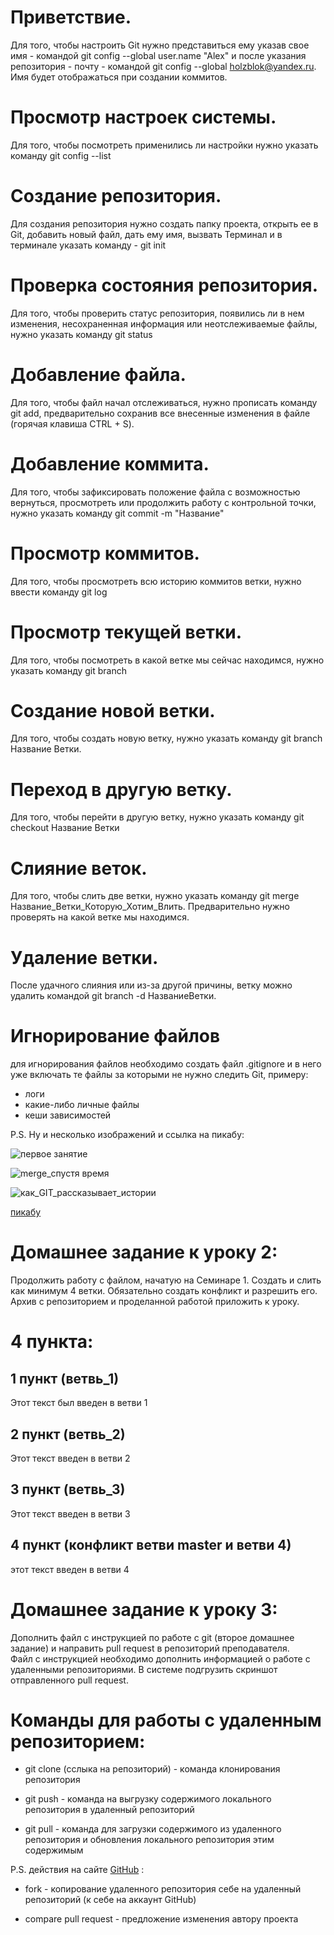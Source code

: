 # Приветствие.

Для того, чтобы настроить Git нужно представиться ему указав свое имя - командой git config --global user.name "Alex" и после указания репозитория - почту - командой git config --global holzblok@yandex.ru. Имя будет отображаться при создании коммитов.

# Просмотр настроек системы.

Для того, чтобы посмотреть применились ли настройки нужно указать команду git config --list

# Cоздание репозитория.

Для создания репозитория нужно создать папку проекта, открыть ее в Git, добавить новый файл, дать ему имя, вызвать Терминал и в терминале указать команду - git init

# Проверка состояния репозитория.

Для того, чтобы проверить статус репозитория, появились ли в нем изменения, несохраненная информация или неотслеживаемые файлы, нужно указать команду git status

# Добавление файла.

Для того, чтобы файл начал отслеживаться, нужно прописать команду git add, предварительно сохранив все внесенные изменения в файле (горячая клавиша CTRL + S).

# Добавление коммита.

Для того, чтобы зафиксировать положение файла с возможностью вернуться, просмотреть или продолжить работу с контрольной точки, нужно указать команду git commit -m "Название"

# Просмотр коммитов.

Для того, чтобы просмотреть всю историю коммитов ветки, нужно ввести команду git log
# Просмотр текущей ветки.

Для того, чтобы посмотреть в какой ветке мы сейчас находимся, нужно указать команду git branch

# Создание новой ветки.

Для того, чтобы создать новую ветку, нужно указать команду git branch Название Ветки. 

# Переход в другую ветку.

Для того, чтобы перейти в другую ветку, нужно указать команду git checkout Название Ветки

# Слияние веток.

Для того, чтобы слить две ветки, нужно указать команду git merge Название_Ветки_Которую_Хотим_Влить. Предварительно нужно проверять на какой ветке мы находимся. 

# Удаление ветки.

После удачного слияния или из-за другой причины, ветку можно удалить командой git branch -d НазваниеВетки.

# Игнорирование файлов

для игнорирования файлов необходимо создать файл .gitignore и в него уже включать те файлы за которыми не нужно следить Git, примеру:
* логи
* какие-либо личные файлы
* кеши зависимостей

P.S. Ну и несколько изображений и ссылка на пикабу:

![первое занятие](1_work.jpg)

![merge_спустя время](git_merge.jpg)

![как_GIT_рассказывает_истории](git_log.jpg)

[пикабу](https://pikabu.ru "пикабу")


# Домашнее задание к уроку 2:
 Продолжить работу с файлом, начатую на Семинаре 1. Создать и слить как минимум 4 ветки. Обязательно создать конфликт и разрешить его. Архив с репозиторием и проделанной работой приложить к уроку.

# 4 пункта:

## 1 пункт (ветвь_1)

Этот текст был введен в ветви 1

## 2 пункт (ветвь_2)

Этот текст введен в ветви 2

## 3 пункт (ветвь_3)

Этот текст введен в ветви 3

## 4 пункт (конфликт ветви master и ветви 4)

этот текст введен в ветви 4




# Домашнее задание к уроку 3:

Дополнить файл с инструкцией по работе с git (второе домашнее задание) и направить pull request в репозиторий преподавателя.  
Файл с инструкцией необходимо дополнить информацией о работе с удаленными репозиториями.
В системе подгрузить скриншот отправленного pull request.

# Команды для работы с удаленным репозиторием:

* git clone (сслыка на репозиторий) - команда клонирования репозитория 

* git push - команда на выгрузку содержимого локального репозитория в удаленный репозиторий

* git pull - команда для загрузки содержимого из удаленного репозитория и обновления локального репозитория этим содержимым

P.S. действия на сайте [GitHub](https://github.com "GitHub") :

 * fork - копирование удаленного репозитория себе на удаленный репозиторий (к себе на аккаунт GitHub)

 * compare pull request - предложение изменения автору проекта
